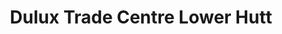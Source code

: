 ---
title: "Dulux Trade Centre Lower Hutt"
url: /hutt-central-lower-hutt/dulux-trade-centre-lower-hutt/
shop: Farben
---